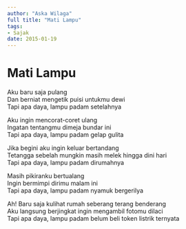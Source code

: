 ```yaml
---
author: "Aska Wilaga"
full title: "Mati Lampu"
tags:
- Sajak
date: 2015-01-19
---
```


# Mati Lampu

Aku baru saja pulang  
Dan berniat mengetik puisi untukmu dewi  
Tapi apa daya, lampu padam setelahnya

Aku ingin mencorat-coret ulang  
Ingatan tentangmu dimeja bundar ini  
Tapi apa daya, lampu padam gelap gulita

Jika begini aku ingin keluar bertandang  
Tetangga sebelah mungkin masih melek hingga dini hari  
Tapi apa daya, lampu padam dirumahnya

Masih pikiranku bertualang  
Ingin bermimpi dirimu malam ini  
Tapi apa daya, lampu padam nyamuk bergerilya

Ah! Baru saja kulihat rumah seberang terang benderang  
Aku langsung berjingkat ingin mengambil fotomu dilaci  
Tapi apa daya, lampu padam belum beli token listrik ternyata